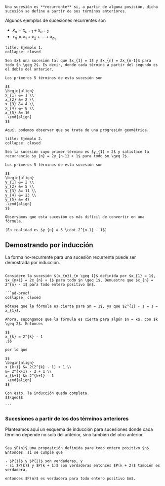 ```ad-definition


Una sucesión es **recurrente** si, a partir de alguna posición, dicha sucesión se define a partir de sus términos anteriores.

```

Algunos ejemplos de sucesiones recurrentes son

- $x_{n} = x_{n-1} + x_{n-2}$
- $x_{n} = x_{1} + x_{2} + \ldots + x_{n_1}$

```ad-example
title: Ejemplo 1.
collapse: closed

Sea $x$ una sucesión tal que $x_{1} = 1$ y $x_{n} = 2x_{n-1}$ para todo $n \geq 2$. Es decir, donde cada término a partir del segundo es el doble del anterior.

Los primeros 5 términos de esta sucesión son

$$
\begin{align}
x_{1} &= 1 \\
x_{2} &= 2 \\
x_{3} &= 4 \\
x_{4} &= 8 \\
x_{5} &= 16
.\end{align}
$$

Aquí, podemos observar que se trata de una progresión geométrica.

```

```ad-example
title: Ejemplo 2.
collapse: closed

Sea la sucesión cuyo primer término es $y_{1} = 2$ y satisface la recurrencia $y_{n} = 2y_{n-1} + 1$ para todo $n \geq 2$.

Los primeros 5 términos de esta sucesión son

$$
\begin{align}
y_{1} &= 2 \\
y_{2} &= 5 \\
y_{3} &= 11 \\
y_{4} &= 23 \\
y_{5} &= 47
.\end{align}
$$

Observamos que esta sucesión es más difícil de convertir en una fórmula.

(En realidad es $y_{n} = 3 \cdot 2^{n-1} - 1$)

```

## Demostrando por inducción

La forma no-recurrente para una sucesión recurrente puede ser demostrada por inducción.

````ad-exercise

Considere la sucesión $(x_{n})_{n \geq 1}$ definida por $x_{1} = 1$, $x_{n+1} = 2x_{n} + 1$ para todo $n \geq 1$, Demuestre que $x_{n} = 2^{n} - 1$ para todo entero positivo $n$.

```ad-proof
collapse: closed

Nótese que la fórmula es cierta para $n = 1$, ya que $2^{1} - 1 = 1 = x_{1}$.

Ahora, supongamos que la fórmula es cierta para algún $n = k$, con $k \geq 2$. Entonces

$$
x_{k} = 2^{k} - 1
,$$

por lo que

$$
\begin{align}
x_{k+1} &= 2(2^{k} - 1) + 1 \\
&= 2^{k+1} - 2 + 1 \\
x_{k+1} &= 2^{k+1} - 1
.\end{align}
$$

Con esto, la inducción queda completa.
$$\qed$$

```

````

### Sucesiones a partir de los dos términos anteriores

Planteamos aquí un esquema de inducción para sucesiones donde cada término depende no solo del anterior, sino también del otro anterior.

```ad-proposition

Sea $P(n)$ una proposición definida para todo entero positivo $n$. Entonces, si se cumple que

- $P(1)$ y $P(2)$ son verdaderas, y
- si $P(k)$ y $P(k + 1)$ son verdaderas entonces $P(k + 2)$ también es verdadera,

entonces $P(n)$ es verdadera para todo entero positivo $n$.

```
